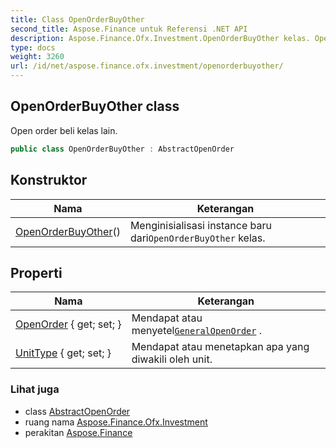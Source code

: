 ```yaml
---
title: Class OpenOrderBuyOther
second_title: Aspose.Finance untuk Referensi .NET API
description: Aspose.Finance.Ofx.Investment.OpenOrderBuyOther kelas. Open order beli kelas lain.
type: docs
weight: 3260
url: /id/net/aspose.finance.ofx.investment/openorderbuyother/
---
```

## OpenOrderBuyOther class

Open order beli kelas lain.

```csharp
public class OpenOrderBuyOther : AbstractOpenOrder
```

## Konstruktor

| Nama | Keterangan |
| --- | --- |
| [OpenOrderBuyOther](openorderbuyother/)() | Menginisialisasi instance baru dari`OpenOrderBuyOther` kelas. |

## Properti

| Nama | Keterangan |
| --- | --- |
| [OpenOrder](../../aspose.finance.ofx.investment/abstractopenorder/openorder/) { get; set; } | Mendapat atau menyetel[`GeneralOpenOrder`](../generalopenorder/) . |
| [UnitType](../../aspose.finance.ofx.investment/openorderbuyother/unittype/) { get; set; } | Mendapat atau menetapkan apa yang diwakili oleh unit. |

### Lihat juga

* class [AbstractOpenOrder](../abstractopenorder/)
* ruang nama [Aspose.Finance.Ofx.Investment](../../aspose.finance.ofx.investment/)
* perakitan [Aspose.Finance](../../)


